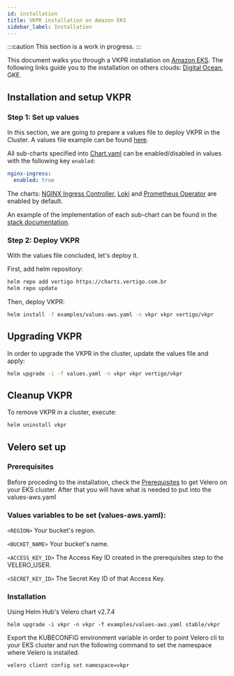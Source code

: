 ```yaml
---
id: installation
title: VKPR installation on Amazon EKS
sidebar_label: Installation
---
```


:::caution
This section is a work in progress.
:::

This document walks you through a VKPR installation on [Amazon EKS](https://aws.amazon.com/eks/). The following links guide you to the installation on others clouds: [Digital Ocean](/docs/digital-ocean/installation), GKE.

## Installation and setup VKPR

### Step 1: Set up values

In this section, we are going to prepare a values file to deploy VKPR in the Cluster. A values file example can be found [here](https://github.com/vertigobr/vkpr/tree/master/examples/values-aws.yaml).

All sub-charts specified into [Chart.yaml](https://github.com/vertigobr/vkpr/blob/master/charts/vkpr/Chart.yaml) can be enabled/disabled in values with the following key `enabled`:

```yaml
nginx-ingress:
  enabled: true
```

The charts: [NGINX Ingress Controller](/docs/stacks#nginx-ingress-controller), [Loki](/docs/stacks#loki) and [Prometheus Operator](/docs/stacks#prometheus-operator) are enabled by default.

An example of the implementation of each sub-chart can be found in the [stack documentation](/docs/stacks).

### Step 2: Deploy VKPR

With the values file concluded, let's deploy it.

First, add helm repository:
```sh
helm repo add vertigo https://charts.vertigo.com.br
helm repo update
```

Then, deploy VKPR:
```sh
helm install -f examples/values-aws.yaml -n vkpr vkpr vertigo/vkpr
```

## Upgrading VKPR

In order to upgrade the VKPR in the cluster, update the values file and apply:
```sh
helm upgrade -i -f values.yaml -n vkpr vkpr vertigo/vkpr
```

## Cleanup VKPR

To remove VKPR in a cluster, execute:
```sh
helm uninstall vkpr
```

## Velero set up

### Prerequisites
Before proceding to the installation, check the [Prerequisites](https://velero.io/docs/main/basic-install/) to get Velero on your EKS cluster. After that you will have what is needed to put into the values-aws.yaml

### Values variables to be set (values-aws.yaml):

`<REGION>` Your bucket's region.

`<BUCKET_NAME>`  Your bucket's name.

`<ACCESS_KEY_ID>`  The Access Key ID created in the prerequisites step to the VELERO_USER.

`<SECRET_KEY_ID>` The Secret Key ID of that Access Key.

### Installation
Using Helm Hub's Velero chart v2.7.4

```
helm upgrade -i vkpr -n vkpr -f examples/values-aws.yaml stable/vkpr  
```

Export the KUBECONFIG environment variable in order to point Velero cli to your EKS cluster and run the following command to set the namespace where Velero is installed. 

    
    velero client config set namespace=vkpr